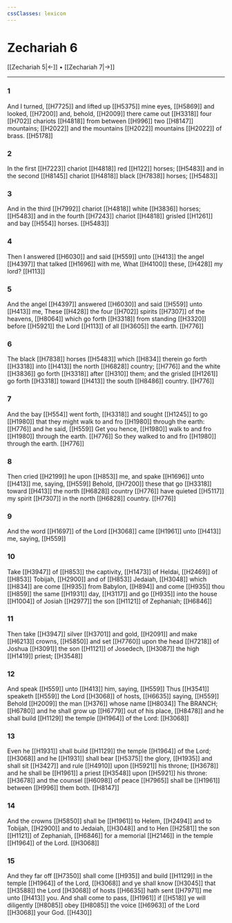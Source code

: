 ```yaml
---
cssClasses: lexicon
---
```

# Zechariah 6

[[Zechariah 5|←]] • [[Zechariah 7|→]]

---

### 1
And I turned, [[H7725]] and lifted up [[H5375]] mine eyes, [[H5869]] and looked, [[H7200]] and, behold, [[H2009]] there came out [[H3318]] four [[H702]] chariots [[H4818]] from between [[H996]] two [[H8147]] mountains; [[H2022]] and the mountains [[H2022]] mountains [[H2022]] of brass. [[H5178]]

### 2
In the first [[H7223]] chariot [[H4818]] red [[H122]] horses; [[H5483]] and in the second [[H8145]] chariot [[H4818]] black [[H7838]] horses; [[H5483]]

### 3
And in the third [[H7992]] chariot [[H4818]] white [[H3836]] horses; [[H5483]] and in the fourth [[H7243]] chariot [[H4818]] grisled [[H1261]] and bay [[H554]] horses. [[H5483]]

### 4
Then I answered [[H6030]] and said [[H559]] unto [[H413]] the angel [[H4397]] that talked [[H1696]] with me, What [[H4100]] these, [[H428]] my lord? [[H113]]

### 5
And the angel [[H4397]] answered [[H6030]] and said [[H559]] unto [[H413]] me, These [[H428]] the four [[H702]] spirits [[H7307]] of the heavens, [[H8064]] which go forth [[H3318]] from standing [[H3320]] before [[H5921]] the Lord [[H113]] of all [[H3605]] the earth. [[H776]]

### 6
The black [[H7838]] horses [[H5483]] which [[H834]] therein go forth [[H3318]] into [[H413]] the north [[H6828]] country; [[H776]] and the white [[H3836]] go forth [[H3318]] after [[H310]] them; and the grisled [[H1261]] go forth [[H3318]] toward [[H413]] the south [[H8486]] country. [[H776]]

### 7
And the bay [[H554]] went forth, [[H3318]] and sought [[H1245]] to go [[H1980]] that they might walk to and fro [[H1980]] through the earth: [[H776]] and he said, [[H559]] Get you hence, [[H1980]] walk to and fro [[H1980]] through the earth. [[H776]] So they walked to and fro [[H1980]] through the earth. [[H776]]

### 8
Then cried [[H2199]] he upon [[H853]] me, and spake [[H1696]] unto [[H413]] me, saying, [[H559]] Behold, [[H7200]] these that go [[H3318]] toward [[H413]] the north [[H6828]] country [[H776]] have quieted [[H5117]] my spirit [[H7307]] in the north [[H6828]] country. [[H776]]

### 9
And the word [[H1697]] of the Lord [[H3068]] came [[H1961]] unto [[H413]] me, saying, [[H559]]

### 10
Take [[H3947]] of [[H853]] the captivity, [[H1473]] of Heldai, [[H2469]] of [[H853]] Tobijah, [[H2900]] and of [[H853]] Jedaiah, [[H3048]] which [[H834]] are come [[H935]] from Babylon, [[H894]] and come [[H935]] thou [[H859]] the same [[H1931]] day, [[H3117]] and go [[H935]] into the house [[H1004]] of Josiah [[H2977]] the son [[H1121]] of Zephaniah; [[H6846]]

### 11
Then take [[H3947]] silver [[H3701]] and gold, [[H2091]] and make [[H6213]] crowns, [[H5850]] and set [[H7760]] upon the head [[H7218]] of Joshua [[H3091]] the son [[H1121]] of Josedech, [[H3087]] the high [[H1419]] priest; [[H3548]]

### 12
And speak [[H559]] unto [[H413]] him, saying, [[H559]] Thus [[H3541]] speaketh [[H559]] the Lord [[H3068]] of hosts, [[H6635]] saying, [[H559]] Behold [[H2009]] the man [[H376]] whose name [[H8034]] The BRANCH; [[H6780]] and he shall grow up [[H6779]] out of his place, [[H8478]] and he shall build [[H1129]] the temple [[H1964]] of the Lord: [[H3068]]

### 13
Even he [[H1931]] shall build [[H1129]] the temple [[H1964]] of the Lord; [[H3068]] and he [[H1931]] shall bear [[H5375]] the glory, [[H1935]] and shall sit [[H3427]] and rule [[H4910]] upon [[H5921]] his throne; [[H3678]] and he shall be [[H1961]] a priest [[H3548]] upon [[H5921]] his throne: [[H3678]] and the counsel [[H6098]] of peace [[H7965]] shall be [[H1961]] between [[H996]] them both. [[H8147]]

### 14
And the crowns [[H5850]] shall be [[H1961]] to Helem, [[H2494]] and to Tobijah, [[H2900]] and to Jedaiah, [[H3048]] and to Hen [[H2581]] the son [[H1121]] of Zephaniah, [[H6846]] for a memorial [[H2146]] in the temple [[H1964]] of the Lord. [[H3068]]

### 15
And they far off [[H7350]] shall come [[H935]] and build [[H1129]] in the temple [[H1964]] of the Lord, [[H3068]] and ye shall know [[H3045]] that [[H3588]] the Lord [[H3068]] of hosts [[H6635]] hath sent [[H7971]] me unto [[H413]] you. And shall come to pass, [[H1961]] if [[H518]] ye will diligently [[H8085]] obey [[H8085]] the voice [[H6963]] of the Lord [[H3068]] your God. [[H430]]